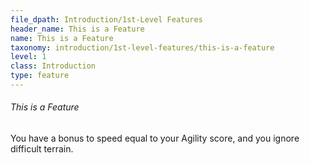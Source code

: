 ```yaml
---
file_dpath: Introduction/1st-Level Features
header_name: This is a Feature
name: This is a Feature
taxonomy: introduction/1st-level-features/this-is-a-feature
level: 1
class: Introduction
type: feature
---
```


###### This is a Feature

You have a bonus to speed equal to your Agility score, and you ignore difficult terrain.
